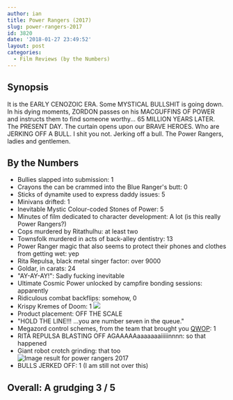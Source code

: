 ```yaml
---
author: ian
title: Power Rangers (2017)
slug: power-rangers-2017
id: 3820
date: '2018-01-27 23:49:52'
layout: post
categories:
  - Film Reviews (by the Numbers)
---
```


## Synopsis

It is the EARLY CENOZOIC ERA. Some MYSTICAL BULLSHIT is going down. In his dying moments, ZORDON passes on his MACGUFFINS OF POWER and instructs them to find someone worthy... 65 MILLION YEARS LATER. The PRESENT DAY. The curtain opens upon our BRAVE HEROES. Who are JERKING OFF A BULL. I shit you not. Jerking off a bull. The Power Rangers, ladies and gentlemen.

## By the Numbers

*   Bullies slapped into submission: 1
*   Crayons the can be crammed into the Blue Ranger's butt: 0
*   Sticks of dynamite used to express daddy issues: 5
*   Minivans drifted: 1
*   Inevitable Mystic Colour-coded Stones of Power: 5
*   Minutes of film dedicated to character development: A lot (is this really Power Rangers?)
*   Cops murdered by Ritathulhu: at least two
*   Townsfolk murdered in acts of back-alley dentistry: 13
*   Power Ranger magic that also seems to protect their phones and clothes from getting wet: yep
*   Rita Repulsa, black metal singer factor: over 9000
*   Goldar, in carats: 24
*   "AY-AY-AY!": Sadly fucking inevitable
*   Ultimate Cosmic Power unlocked by campfire bonding sessions: apparently
*   Ridiculous combat backflips: somehow, 0
*   Krispy Kremes of Doom: 1 ![](http://www.thefleamarcat.com/wp-content/uploads/2017/03/4-2.gif)
*   Product placement: OFF THE SCALE
*   "HOLD THE LINE!!! ...you are number seven in the queue."
*   Megazord control schemes, from the team that brought you [QWOP](http://www.foddy.net/Athletics.html): 1
*   RITA REPULSA BLASTING OFF AGAAAAAaaaaaaaiiiiinnnn: so that happened
*   Giant robot crotch grinding: that too ![Image result for power rangers 2017](http://78.media.tumblr.com/d65085df00440a20c65d6d610a45d66f/tumblr_p2i9x6znS61rzc0hlo2_500.gif)
*   BULLS JERKED OFF: 1 (I am still not over this)

## Overall: A grudging 3 / 5